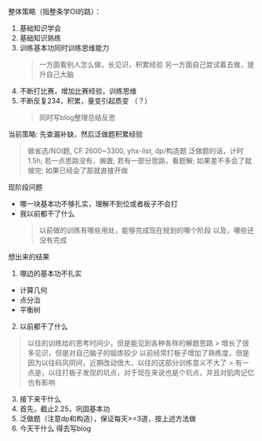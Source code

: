 整体策略（指整条学OI的路）：
1. 基础知识学会
2. 基础知识熟练
3. 训练基本功同时训练思维能力
	> 一方面看别人怎么做，长见识，积累经验
	> 另一方面自己尝试着去做，提升自己大脑
4. 不断打比赛，增加比赛经验，训练思维
5. 不断反复234，积累，量变引起质变 （？）
	> 同时写blog整理总结反思

当前策略: 先查漏补缺，然后泛做题积累经验
> 做省选/NOI题, CF 2600~3300, yhx-list, dp/构造题
> 泛做题的话，计时 1.5h; 
> 若一点思路没有，搁置; 
> 若有一部分思路，看题解; 
> 如果差不多会了就做完; 如果已经会了那就直接开做

现阶段问题
- 哪一块基本功不够扎实，理解不到位或者板子不会打
- 我以前都干了什么
	> 以前做的训练有哪些用处，能够完成现在规划的哪个阶段
	> 以及，哪些还没有完成

想出来的结果

1. 哪边的基本功不扎实
  - 计算几何
  - 点分治
  - 平衡树
2. 以前都干了什么
  > 以往的训练给的思考时间少，但是能见到各种各样的解题思路
	> 增长了很多见识，但是对自己脑子的锻炼较少
  > 以前经常打板子增加了熟练度，但是因为以往码风阴间，近期改动很大，以往的这部分训练意义不大了
	> 有一点是，以往打板子发现的坑点，对于现在来说也是个坑点，并且对肌肉记忆也有影响
3. 接下来干什么
  1. 首先，截止2.25，巩固基本功
  2. 泛做题（注意dp和构造），保证每天>=3道，按上述方法做
4. 今天干什么
	得去写blog